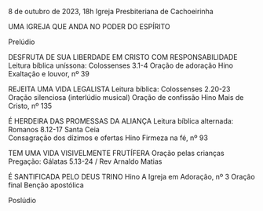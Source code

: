 8 de outubro de 2023, 18h
Igreja Presbiteriana de Cachoeirinha 

UMA IGREJA QUE ANDA NO PODER DO ESPÍRITO 

Prelúdio

DESFRUTA DE SUA LIBERDADE EM CRISTO COM RESPONSABILIDADE 
Leitura bíblica uníssona: Colossenses 3.1-4
Oração de adoração 
Hino Exaltação e louvor, nº 39

REJEITA UMA VIDA LEGALISTA 
Leitura bíblica: Colossenses 2.20-23
Oração silenciosa (interlúdio musical)
Oração de confissão 
Hino Mais de Cristo, nº 135

É HERDEIRA DAS PROMESSAS DA ALIANÇA 
Leitura bíblica alternada: Romanos 8.12-17
Santa Ceia  
Consagração dos dízimos e ofertas 
Hino Firmeza na fé, nº 93 

TEM UMA VIDA VISIVELMENTE FRUTÍFERA 
Oração pelas crianças
Pregação: Gálatas 5.13-24 / Rev Arnaldo Matias 

É SANTIFICADA PELO DEUS TRINO 
Hino A Igreja em Adoração, nº 3
Oração final 
Benção apostólica 

Poslúdio